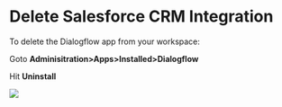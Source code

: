 # Delete Salesforce CRM Integration

To delete the Dialogflow app from your workspace:

Goto **Adminisitration>Apps>Installed>Dialogflow**

Hit **Uninstall**

![](../../../../../.gitbook/assets/2022-02-01\_17-05-50.png)
